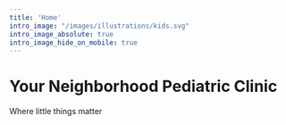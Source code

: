 ```yaml
---
title: 'Home'
intro_image: "/images/illustrations/kids.svg"
intro_image_absolute: true
intro_image_hide_on_mobile: true
---
```


# Your Neighborhood Pediatric Clinic

Where little things matter
